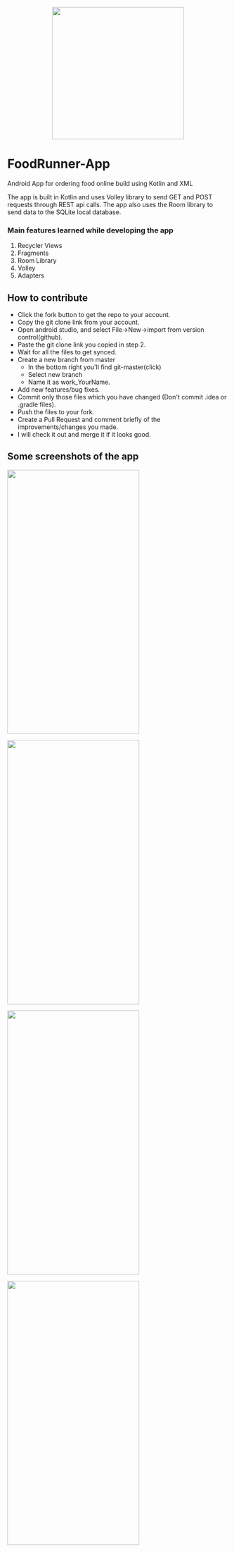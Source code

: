 <p align="center">
  <img width="300" height="300" src="[https://github.com/KartikeySharma/FoodRunner-App/blob/master/app/src/main/res/drawable/food_runner_logo.png](https://www.google.com/imgres?q=food%20delivery%20logo&imgurl=https%3A%2F%2Fpng.pngtree.com%2Ftemplate%2F20200610%2Fourmid%2Fpngtree-food-delivery-logo-design-image_381319.jpg&imgrefurl=https%3A%2F%2Fpngtree.com%2Fso%2Ffood-delivery&docid=Wg_S8YKene2WjM&tbnid=qu7OLi5h1Fuf-M&vet=12ahUKEwj22pSVzO-JAxXpSGcHHXqOLYsQM3oECE4QAA..i&w=360&h=360&hcb=2&ved=2ahUKEwj22pSVzO-JAxXpSGcHHXqOLYsQM3oECE4QAA)">
</p>

# FoodRunner-App
Android App for ordering food online build using Kotlin and XML

The app is built in Kotlin and uses Volley library to send GET and POST requests through REST api calls.
The app also uses the Room library to send data to the SQLite local database.

### Main features learned while developing the app
1. Recycler Views
2. Fragments
3. Room Library
4. Volley
5. Adapters

## How to contribute
- Click the fork button to get the repo to your account.
- Copy the git clone link from your account.
- Open android studio, and select File->New->import from version control(github).
- Paste the git clone link you copied in step 2.
- Wait for all the files to get synced.
- Create a new branch from master
  - In the bottom right you'll find git-master(click)
  - Select new branch
  - Name it as work_YourName.
- Add new features/bug fixes.
- Commit only those files which you have changed (Don't commit .idea or .gradle files).
- Push the files to your fork.
- Create a Pull Request and comment briefly of the improvements/changes you made.
- I will check it out and merge it if it looks good.

## Some screenshots of the app

<p align="left">
  <img width="300" height="600" src="https://github.com/KartikeySharma/FoodRunner-App/blob/master/Screenshots/2.Login_Page.jpeg">
</p>

<p align="left">
  <img width="300" height="600" src="https://github.com/KartikeySharma/FoodRunner-App/blob/master/Screenshots/6.Navigation_Drawer.jpeg">
</p>

<p align="left">
  <img width="300" height="600" src="https://github.com/KartikeySharma/FoodRunner-App/blob/master/Screenshots/7.All_Restaurants_Menu.jpeg">
</p>

<p align="left">
  <img width="300" height="600" src="https://github.com/KartikeySharma/FoodRunner-App/blob/master/Screenshots/21.Order_Placed_Sucessfully.jpeg">
</p>


